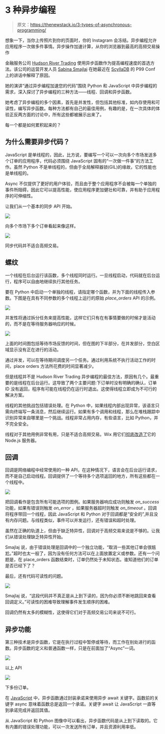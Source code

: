# 3 种异步编程

> 原文：<https://thenewstack.io/3-types-of-asynchronous-programming/>

想象一下，当你上传照片到你的页面时，你的 Instagram 会冻结。异步编程允许应用程序一次做多件事情。异步操作加速计算，从你的浏览器到最高的高频交易操作

金融服务公司 [Hudson River Trading](https://www.hudsonrivertrading.com/) 使用异步函数作为提高编程速度的首选方法。该公司的运营开发人员 [Sabina Smajlaj](https://www.linkedin.com/in/sabina-smajlaj-1829b330/) 在她最近在 [ScyllaDB](https://www.scylladb.com/?utm_content=inline-mention) 的 P99 Conf 上的讲话中解释了原因。

她的演讲“通过异步编程加速您的代码”围绕 Python 和 JavaScript 中异步编程的需求，深入探讨了异步编程的三种方法——线程、回调和异步函数。

她考虑了异步编程的多个因素，首先是并发性，但包括其他标准，如内存使用和可读性，编写异步函数。每种方法都有自己的最佳用例，有趣的是，在一次具体的体验正反两方面的讨论中，所有这些都被展示出来了。

每一个都是如何累积起来的？

## **为什么需要异步代码？**

JavaScript 是单线程的，因此，比方说，要编写一个可以一次向多个市场发送多个订单的应用程序，代码必须围绕 JavaScript 固有的“一次做一件事”的方法工作。虽然 Python 不是单线程的，但由于全局解释器锁(GIL)的缘故，它的性能也是单线程的。

Async 不仅提供了更好的用户体验，而且由于整个应用程序不会被每一个单独的事件所阻碍，因此它可以提高性能，使应用程序更加健壮和可靠，并有助于应用程序的可伸缩性。

让我们从一个基本的同步 API 开始。

![](img/b4705208d9b57331f92c357006cf3c5e.png)

向多个市场下多个订单看起来像这样。

![](img/ba0789bf78a3029c06ae59aafc6b41be.png)

同步代码并不适合高频交易。

## **螺纹**

一个线程在后台运行该函数，多个线程同时运行。一旦线程启动，代码就在后台运行，程序可以自由地继续执行其他任务。

要在 Python 中启动一个单独的线程，请指定哪个函数，并为下面的线程传入参数。下图是在具有不同参数的多个线程上运行的原始 *place_orders* API 的示例。

![](img/1a155c3bf3929c66527db9ac5042c9c5.png)

并发性将通过拆分任务来提高性能，这样它们只有在有事情要做的时候才是活动的，而不是在等待服务器响应的时候。

![](img/26d0a4aad6b803c00f3bc03994a39612.png)

上面的时间图包括等待市场反馈的时间，但在图的下半部分，在并发部分，空白区域显示没有正在进行的活动。

通过并发，可以在等待期间调度另一个任务。通过利用系统不执行活动工作的时间，place orders 方法所花费的时间显著减少。

但是线程并不是 Hudson River Trading 异步编程的最佳方法，原因有几个。最重要的是线程在后台运行。这导致了两个主要问题:下订单时没有明确的确认，订单 ID 没有返回，程序有可能在线程仍在运行时退出。这使得线程立即成为不可行的解决方案。

线程的其他挑战包括错误处理。在 Python 中，如果线程内部出现异常，该语言只需向终端写一条消息，然后继续运行。如果有多个调用和线程，那么在堆栈跟踪中识别异常来自哪里是一个挑战。线程非常占用内存，有些语言，比如 Python，并不完全安全。

线程对于其他用例非常有用，只是不适合高频交易。Wix 用它们[彻底改造了](https://thenewstack.io/wix-multithreaded-node-js-to-cut-kubernetes-pod-costs/)它的 Node.js 服务器。

## **回调**

回调是网络编程中经常使用的一种 API，在这种情况下，语言会在后台运行请求，而不是自己启动线程。回调提供了一个等待多个选项返回的地方，所有这些都在一个线程中。

![](img/e120d61f6b06412d06375d5586fa150a.png)

把回调看作是包含所有可能选项的图例。如果服务器响应成功则触发 *on_success* 功能，如果有错误则触发 *on_error* ，如果服务器超时则触发 *on_timeout* 。回调将程序带回一个线程，因此 JavaScript 和 Python 对于回调都是“安全的”,并且没有内存问题。与线程类似，事件可以并发运行，还有错误和超时处理。

虽然在正确的轨道上，但由于缺乏特异性，回调对于高频交易来说是不够的。让我们从错误处理缺乏特异性开始。

Smajlaj 说，由于错误处理是回调中的一个独立功能，“取消一些其他订单会很尴尬。”超时也太一般了，因为没有任何方法可以在上面放置定义或参数。还有一个问题是，在 place_orders 函数结束时，订单仍然处于未知状态。谁知道他们的订单是否已经下了？

最后，还有代码可读性的问题。

![](img/405fec29b090f023e2466651c1f95d9b.png)

Smajlaj 说，“这段代码并不真正是从上到下读的，因为你必须不断地跳回来查看回调定义。”可读性的困难导致理解事件发生顺序的困难。

回调仍然有太多的模糊性，这使得它们对于高频交易公司来说不可行。

## **异步功能**

第三种技术是异步函数，它是在执行过程中暂停或等待，而工作在别处进行的函数。异步函数的定义和普通函数一样，只是在前面加了“Async”一词。

![](img/5f1798a97bfe2dfc5ee27f573e9965e1.png)

以上 API

![](img/8b154356d8f8b2633a6827e95acd7df4.png)

下多份订单。

在 [JavaScript](https://thenewstack.io/brendan-eich-on-creating-javascript-in-10-days-and-what-hed-do-differently-today/) 中，异步函数通过封装承诺来使用异步 await 关键字。函数前的关键字 async 意味着函数总是返回一个承诺。关键字 await 让 JavaScript 一直等到承诺完成并返回其值。

从 JavaScript 和 Python 图像中可以看出，异步函数代码是从上到下读取的。它有内置的错误处理功能，可以一次发送所有订单，并且资源利用率低。

<svg xmlns:xlink="http://www.w3.org/1999/xlink" viewBox="0 0 68 31" version="1.1"><title>Group</title> <desc>Created with Sketch.</desc></svg>